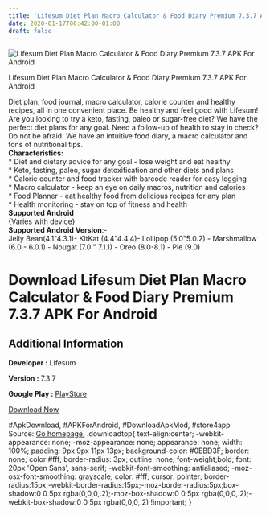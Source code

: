```yaml
---
title: 'Lifesum Diet Plan Macro Calculator & Food Diary Premium 7.3.7 APK For Android'
date: 2020-01-17T06:42:00+01:00
draft: false
---
```


![Lifesum Diet Plan Macro Calculator & Food Diary Premium 7.3.7 APK For Android](https://i2.wp.com/apkhome.net/wp-content/uploads/2020/01/Lifesum-Diet-Plan-Macro-Calculator-Food-Diary-Premium-7.3.7.png "Lifesum Diet Plan Macro Calculator & Food Diary Premium 7.3.7 APK For Android")

  

Lifesum Diet Plan Macro Calculator & Food Diary Premium 7.3.7 APK For Android

Diet plan, food journal, macro calculator, calorie counter and healthy recipes, all in one convenient place. Be healthy and feel good with Lifesum!  
Are you looking to try a keto, fasting, paleo or sugar-free diet? We have the perfect diet plans for any goal. Need a follow-up of health to stay in check? Do not be afraid. We have an intuitive food diary, a macro calculator and tons of nutritional tips.  
**Characteristics:**  
\* Diet and dietary advice for any goal - lose weight and eat healthy  
\* Keto, fasting, paleo, sugar detoxification and other diets and plans  
\* Calorie counter and food tracker with barcode reader for easy logging  
\* Macro calculator - keep an eye on daily macros, nutrition and calories  
\* Food Planner - eat healthy food from delicious recipes for any plan  
\* Health monitoring - stay on top of fitness and health  
**Supported Android**  
{Varies with device}  
**Supported Android Version**:-  
Jelly Bean(4.1"4.3.1)- KitKat (4.4"4.4.4)- Lollipop (5.0"5.0.2) - Marshmallow (6.0 - 6.0.1) - Nougat (7.0 " 7.1.1) - Oreo (8.0-8.1) - Pie (9.0)

Download Lifesum Diet Plan Macro Calculator & Food Diary Premium 7.3.7 APK For Android
======================================================================================

Additional Information
----------------------

**Developer :** Lifesum

**Version :** 7.3.7

**Google Play :** [PlayStore](https://play.google.com/store/apps/details?id=com.sillens.shapeupclub)

  

[Download Now](https://store4app.co/post/lifesum-diet-plan-macro-calculator-amp-food-diary-premium-7-3-7-apk-for-android_1579184968)

  
#ApkDownload, #APKForAndroid, #DownloadApkMod, #store4app  
Source: [Go homepage.](https://store4app.co/post/lifesum-diet-plan-macro-calculator-amp-food-diary-premium-7-3-7-apk-for-android_1579184968) .downloadtop{ text-align:center; -webkit-appearance: none; -moz-appearance: none; appearance: none; width: 100%; padding: 9px 9px 11px 13px; background-color: #0EBD3F; border: none; color:#fff; border-radius: 3px; outline: none; font-weight;bold; font: 20px 'Open Sans', sans-serif; -webkit-font-smoothing: antialiased; -moz-osx-font-smoothing: grayscale; color: #fff; cursor: pointer; border-radius:15px;-webkit-border-radius:15px;-moz-border-radius:5px;box-shadow:0 0 5px rgba(0,0,0,.2);-moz-box-shadow:0 0 5px rgba(0,0,0,.2);-webkit-box-shadow:0 0 5px rgba(0,0,0,.2) !important; }